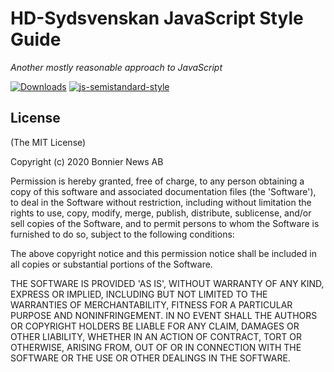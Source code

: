 # HD-Sydsvenskan JavaScript Style Guide

*Another mostly reasonable approach to JavaScript*

<!--[![dependencies Status](https://david-dm.org/@hdsydsvenskan/eslint-config-hds/status.svg)](https://david-dm.org/Sydsvenskan/eslint-config-hds)
[![Build Status](https://travis-ci.com/Sydsvenskan/eslint-config-hds.svg?branch=master)](https://travis-ci.com/Sydsvenskan/eslint-config-hds)-->
[![Downloads](https://img.shields.io/npm/dm/@hdsydsvenskan/eslint-config-hds.svg)](https://www.npmjs.com/package/@hdsydsvenskan/eslint-config-hds)
[![js-semistandard-style](https://img.shields.io/badge/code%20style-semistandard-brightgreen.svg?style=flat)](https://github.com/Flet/semistandard)

## License

(The MIT License)

Copyright (c) 2020 Bonnier News AB

Permission is hereby granted, free of charge, to any person obtaining
a copy of this software and associated documentation files (the
'Software'), to deal in the Software without restriction, including
without limitation the rights to use, copy, modify, merge, publish,
distribute, sublicense, and/or sell copies of the Software, and to
permit persons to whom the Software is furnished to do so, subject to
the following conditions:

The above copyright notice and this permission notice shall be
included in all copies or substantial portions of the Software.

THE SOFTWARE IS PROVIDED 'AS IS', WITHOUT WARRANTY OF ANY KIND,
EXPRESS OR IMPLIED, INCLUDING BUT NOT LIMITED TO THE WARRANTIES OF
MERCHANTABILITY, FITNESS FOR A PARTICULAR PURPOSE AND NONINFRINGEMENT.
IN NO EVENT SHALL THE AUTHORS OR COPYRIGHT HOLDERS BE LIABLE FOR ANY
CLAIM, DAMAGES OR OTHER LIABILITY, WHETHER IN AN ACTION OF CONTRACT,
TORT OR OTHERWISE, ARISING FROM, OUT OF OR IN CONNECTION WITH THE
SOFTWARE OR THE USE OR OTHER DEALINGS IN THE SOFTWARE.
